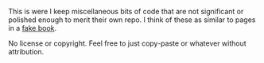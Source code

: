This is were I keep miscellaneous bits of code that are not significant or polished enough to merit their own repo. I think of these as similar to pages in a [fake book](https://en.wikipedia.org/wiki/Fake_book).

No license or copyright. Feel free to just copy-paste or whatever without attribution.
